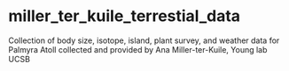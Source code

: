 # miller_ter_kuile_terrestial_data

Collection of body size, isotope, island, plant survey, and weather data for Palmyra Atoll collected and provided by Ana Miller-ter-Kuile, Young lab UCSB
